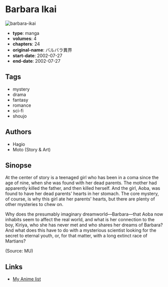 # Barbara Ikai

![barbara-ikai](https://cdn.myanimelist.net/images/manga/2/166304.jpg)

-   **type**: manga
-   **volumes**: 4
-   **chapters**: 24
-   **original-name**: バルバラ異界
-   **start-date**: 2002-07-27
-   **end-date**: 2002-07-27

## Tags

-   mystery
-   drama
-   fantasy
-   romance
-   sci-fi
-   shoujo

## Authors

-   Hagio
-   Moto (Story & Art)

## Sinopse

At the center of story is a teenaged girl who has been in a coma since the age of nine, when she was found with her dead parents. The mother had apparently killed the father, and then killed herself. And the girl, Aoba, was found to have her dead parents' hearts in her stomach. The core mystery, of course, is why this girl ate her parents' hearts, but there are plenty of other mysteries to chew on.

Why does the presumably imaginary dreamworld—Barbara—that Aoba now inhabits seem to affect the real world, and what is her connection to the boy, Kiriya, who she has never met and who shares her dreams of Barbara? And what does this have to do with a mysterious scientist looking for the secret to eternal youth, or, for that matter, with a long extinct race of Martians?

(Source: MU)

## Links

-   [My Anime list](https://myanimelist.net/manga/8598/Barbara_Ikai)
